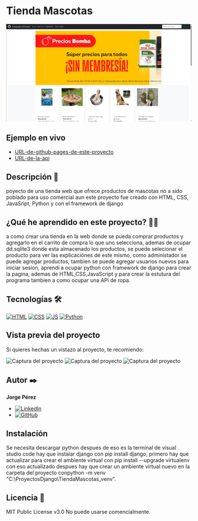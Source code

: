 # Tienda Mascotas
![Imagen del proyecto](https://github.com/LinkofDeath/TiendaMascotas/blob/5c722d1adcf8c6d9ee50b9d78219583c34b3881e/TiendaMascotas.png)

## Ejemplo en vivo
- [URL-de-github-pages-de-este-proyecto](URL-de-github-pages-de-este-proyecto)
- [URL-de-la-api](URL-de-la-api)

## Descripción 📑

poyecto de una tienda web que ofrece productos de mascotas no a sido poblado para uso comercial aun este proyecto fue creado con HTML, CSS, JavaSript, Python y con el framework de django

## ¿Qué he aprendido en este proyecto? 🙇🏻 

a como crear una tienda en la web donde se pueda comprar productos y agregarlo en el carrito de compra lo que uno selecciona, ademas de ocupar dd.sqlite3 donde esta almacenado los productos, se puede selecionar el producto para ver las explicaciónes de este mismo, como administador se puede agregar productos, tambien se puede agregar usuarios nuevos para iniciar sesion, aprendi a ocupar python con framework de django para crear la pagina, ademas  de HTML,CSS,JavaScript y para crear la estutura del programa tambien a como ocupar una APi de ropa.

## Tecnologías 🛠
<!-- Iconos sacados de: https://github.com/hendrasob/badges/blob/master/README.md y https://github.com/alexandresanlim/Badges4-README.md-Profile -->
[![HTML](https://img.shields.io/badge/HTML5-E34F26?style=for-the-badge&logo=html5&logoColor=white)](https://es.wikipedia.org/wiki/HTML5)
[![CSS](https://img.shields.io/badge/CSS3-1572B6?style=for-the-badge&logo=css3&logoColor=white)](https://es.wikipedia.org/wiki/CSS)
[![JS](https://img.shields.io/badge/JavaScript-F7DF1E?style=for-the-badge&logo=javascript&logoColor=black)](https://es.wikipedia.org/wiki/JavaScript)
[![Python](https://img.shields.io/badge/Python-3776AB?style=for-the-badge&logo=python&logoColor=white)](https://www.python.org/)


## Vista previa del proyecto
Si quieres hechas un vistazo al proyecto, te recomiendo:

![Captura del proyecto](https://github.com/eduardofierropro/Portafolio-y-CV/blob/main/CAPTURA-DEL-PROYECTO.jpg?raw=true)
![Captura del proyecto](https://github.com/eduardofierropro/Portafolio-y-CV/blob/main/CAPTURA-DEL-PROYECTO.jpg?raw=true)
![Captura del proyecto](https://github.com/eduardofierropro/Portafolio-y-CV/blob/main/CAPTURA-DEL-PROYECTO.jpg?raw=true)

## Autor ✒️
**Jorge Pérez**

* [![LinkedIn](https://img.shields.io/badge/LinkedIn-0077B5?style=for-the-badge&logo=linkedin&logoColor=white)](https://www.linkedin.com/in/jorge-pérezpro)
* [![GitHub](https://img.shields.io/badge/GitHub-181717?style=for-the-badge&logo=github&logoColor=white)](https://github.com/LinkofDeath)


## Instalación 
Se necesita descargar python despues de eso es la terminal de visual studio code hay que instalar django con pip install django, primero hay que actualizar para crear el ambiente virtual con pip install --upgrade virtualenv con eso actualizado despues hay que crear un ambiente virtual nuevo en la carpeta del proyecto conpython -m venv "C:\ProyectosDjango\TiendaMascotas_venv".
  
## Licencia 📄
MIT Public License v3.0
No puede usarse comencialmente.
